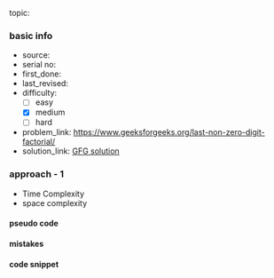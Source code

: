 topic:

### basic info
- source: 
- serial no:
- first_done:
- last_revised:
- difficulty:
	- [ ] easy
	- [x] medium
	- [ ] hard
- problem_link: https://www.geeksforgeeks.org/last-non-zero-digit-factorial/
- solution_link: [GFG solution](https://www.geeksforgeeks.org/last-non-zero-digit-factorial/)

### approach - 1
- Time Complexity
- space complexity

#### pseudo code

#### mistakes

#### code snippet
```python

```